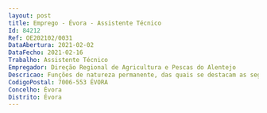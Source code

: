 ```yaml
--- 
layout: post
title: Emprego - Évora - Assistente Técnico
Id: 84212
Ref: OE202102/0031
DataAbertura: 2021-02-02
DataFecho: 2021-02-16
Trabalho: Assistente Técnico
Empregador: Direção Regional de Agricultura e Pescas do Alentejo
Descricao: Funções de natureza permanente, das quais se destacam as seguintes atividades    Apoio à operacionalização da atividade agrícola   Execução de tarefas agrícolas   Tratamento e maneio do efetivo bovino.
CodigoPostal: 7006-553 ÉVORA
Concelho: Évora
Distrito: Évora
--- 
```

